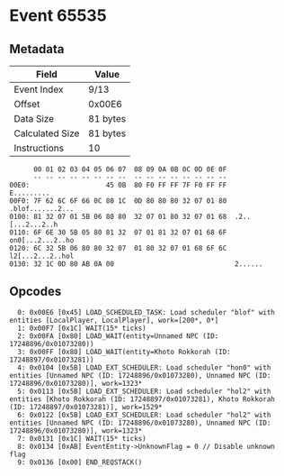 # Event 65535

## Metadata

| Field           | Value    |
|-----------------|----------|
| Event Index     | 9/13     |
| Offset          | 0x00E6   |
| Data Size       | 81 bytes |
| Calculated Size | 81 bytes |
| Instructions    | 10       |

```
      00 01 02 03 04 05 06 07  08 09 0A 0B 0C 0D 0E 0F
      -- -- -- -- -- -- -- --  -- -- -- -- -- -- -- --
00E0:                   45 0B  80 F0 FF FF 7F F0 FF FF        E.........
00F0: 7F 62 6C 6F 66 0C 80 1C  0D 80 80 80 32 07 01 80  .blof.......2...
0100: 81 32 07 01 5B 06 80 80  32 07 01 80 32 07 01 68  .2..[...2...2..h
0110: 6F 6E 30 5B 05 80 81 32  07 01 81 32 07 01 68 6F  on0[...2...2..ho
0120: 6C 32 5B 06 80 80 32 07  01 80 32 07 01 68 6F 6C  l2[...2...2..hol
0130: 32 1C 0D 80 AB 0A 00                              2......         
```

## Opcodes

```
  0: 0x00E6 [0x45] LOAD_SCHEDULED_TASK: Load scheduler "blof" with entities [LocalPlayer, LocalPlayer], work=[200*, 0*]
  1: 0x00F7 [0x1C] WAIT(15* ticks)
  2: 0x00FA [0x80] LOAD_WAIT(entity=Unnamed NPC (ID: 17248896/0x01073280))
  3: 0x00FF [0x80] LOAD_WAIT(entity=Khoto Rokkorah (ID: 17248897/0x01073281))
  4: 0x0104 [0x5B] LOAD_EXT_SCHEDULER: Load scheduler "hon0" with entities [Unnamed NPC (ID: 17248896/0x01073280), Unnamed NPC (ID: 17248896/0x01073280)], work=1323*
  5: 0x0113 [0x5B] LOAD_EXT_SCHEDULER: Load scheduler "hol2" with entities [Khoto Rokkorah (ID: 17248897/0x01073281), Khoto Rokkorah (ID: 17248897/0x01073281)], work=1529*
  6: 0x0122 [0x5B] LOAD_EXT_SCHEDULER: Load scheduler "hol2" with entities [Unnamed NPC (ID: 17248896/0x01073280), Unnamed NPC (ID: 17248896/0x01073280)], work=1323*
  7: 0x0131 [0x1C] WAIT(15* ticks)
  8: 0x0134 [0xAB] EventEntity->UnknownFlag = 0 // Disable unknown flag
  9: 0x0136 [0x00] END_REQSTACK()
```
